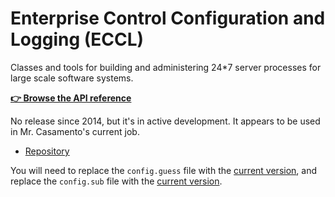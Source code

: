 # Enterprise Control Configuration and Logging (ECCL)

Classes and tools for building and administering 24*7 server processes for large scale software systems. 

**<a href="../../../RawHTML/ECCL/index.html">👉 Browse the API reference</a>**  

No release since 2014, but it's in active development. It appears to be used in Mr. Casamento's current job.

* [Repository](https://github.com/gnustep/libs-ec)

You will need to replace the `config.guess` file with the [current version](https://git.savannah.gnu.org/gitweb/?p=config.git;a=blob_plain;f=config.guess;hb=HEAD), and replace the `config.sub` file with the [current version](http://git.savannah.gnu.org/gitweb/?p=config.git;a=blob_plain;f=config.sub;hb=HEAD).